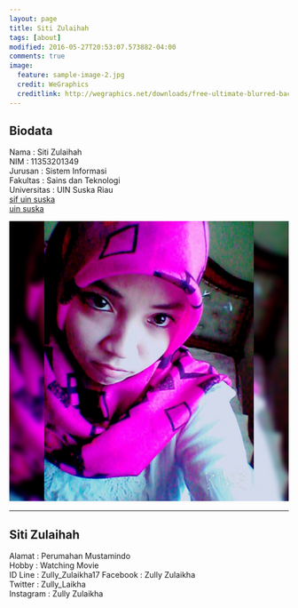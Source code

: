 ```yaml
---
layout: page
title: Siti Zulaihah
tags: [about]
modified: 2016-05-27T20:53:07.573882-04:00
comments: true
image:
  feature: sample-image-2.jpg
  credit: WeGraphics
  creditlink: http://wegraphics.net/downloads/free-ultimate-blurred-background-pack/
---
```

## Biodata
Nama : Siti Zulaihah<br>
NIM : 11353201349<br>
Jurusan : Sistem Informasi<br>
Fakultas : Sains dan Teknologi<br>
Universitas : UIN Suska Riau<br>
[sif uin suska](http://sif.uin-suska.ac.id/)<br>
[uin suska](http://uin-suska.ac.id/)<br>

<img src="/assets/InstaShot_20150820_215224.jpg">

---
## Siti Zulaihah
Alamat : Perumahan Mustamindo<br>
Hobby : Watching Movie<br>
ID Line : Zully_Zulaikha17
Facebook : Zully Zulaikha<br>
Twitter : Zully_Laikha<br>
Instagram : Zully Zulaikha<br>
